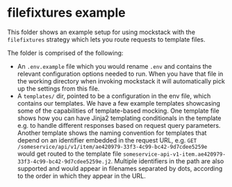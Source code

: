 # filefixtures example

This folder shows an example setup for using mockstack with the `filefixtures` strategy which lets you route
requests to template files.

The folder is comprised of the following:

* An `.env.example` file which you would rename `.env` and contains the relevant configuration options needed to run. When you have that file in the working directory when invoking mockstack it will automatically pick up the settings from this file.
* A `templates/` dir, pointed to be a configuration in the env file, which contains our templates. We have a few example templates showcasing some of the capabilities of template-based mocking. One template file shows how you can have Jinja2 templating conditionals in the template e.g. to handle different responses based on request query parameters. Another template shows the naming convention for templates that depend on an identifier embedded in the request URL, e.g. `GET
    /someservice/api/v1/item/ae420979-33f3-4c99-bc42-9d7cdee5259e` would get routed to the template file `someservice-api-v1-item.ae420979-33f3-4c99-bc42-9d7cdee5259e.j2`. Multiple identifiers in the path are also supported and would appear in filenames separated by dots, according to the order in which they appear in the URL.
